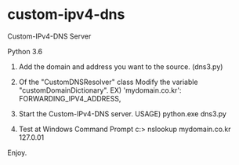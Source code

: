 # custom-ipv4-dns
Custom-IPv4-DNS Server

Python 3.6

1. Add the domain and address you want to the source. (dns3.py)

2. Of the "CustomDNSResolver" class Modify the variable "customDomainDictionary".
  EX) 'mydomain.co.kr': FORWARDING_IPV4_ADDRESS,

3. Start the Custom-IPv4-DNS server.
  USAGE)
    python.exe dns3.py
  
4. Test at Windows Command Prompt
  c:\> nslookup mydomain.co.kr 127.0.01


Enjoy.
